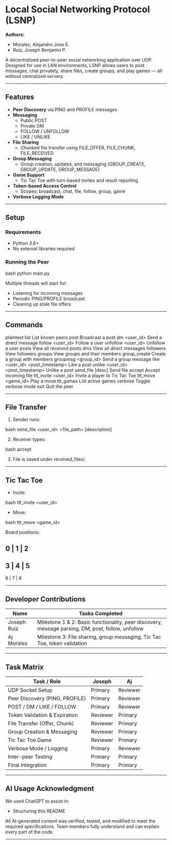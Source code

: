 # Local Social Networking Protocol (LSNP)

**Authors:**  
- Morales, Alejandro Jose E.
- Ruiz, Joseph Benjamin P.

A decentralized peer-to-peer social networking application over UDP. Designed for use in LAN environments, LSNP allows users to post messages, chat privately, share files, create groups, and play games — all without centralized servers.

---

## Features

- **Peer Discovery** via PING and PROFILE messages
- **Messaging**
  - Public POST
  - Private DM
  - FOLLOW / UNFOLLOW
  - LIKE / UNLIKE
- **File Sharing**
  - Chunked file transfer using FILE_OFFER, FILE_CHUNK, FILE_RECEIVED
- **Group Messaging**
  - Group creation, updates, and messaging (GROUP_CREATE, GROUP_UPDATE, GROUP_MESSAGE)
- **Game Support**
  - Tic Tac Toe with turn-based invites and result reporting
- **Token-based Access Control**
  - Scopes: broadcast, chat, file, follow, group, game
- **Verbose Logging Mode**

---

## Setup

### Requirements

- Python 3.8+
- No external libraries required

### Running the Peer

bash
python main.py


Multiple threads will start for:
- Listening for incoming messages
- Periodic PING/PROFILE broadcast
- Cleaning up stale file offers

---

## Commands

plaintext
list                                List known peers
post <msg>                          Broadcast a post
dm <user_id> <msg>                  Send a direct message
follow <user_id>                   Follow a user
unfollow <user_id>                 Unfollow a user
posts                               View all received posts
dms                                 View all direct messages
followers                           View followers
groups                              View groups and their members
group_create <name> <uids>         Create a group with members
groupmsg <group_id> <msg>          Send a group message
like <user_id> <post_timestamp>    Like a post
unlike <user_id> <post_timestamp>  Unlike a post
send_file <uid> <path> [desc]      Send file
accept <fileid>                    Accept incoming file
ttt_invite <user_id>               Invite a player to Tic Tac Toe
ttt_move <game_id> <pos>           Play a move
ttt_games                           List active games
verbose                             Toggle verbose mode
exit                                Quit the peer


---

## File Transfer

1. Sender runs:
   
bash
   send_file <user_id> <file_path> [description]

2. Receiver types:
   
bash
   accept <fileid>

3. File is saved under received_files/.

---

## Tic Tac Toe

- Invite:
  
bash
  ttt_invite <user_id>

- Move:
  
bash
  ttt_move <game_id> <position>


Board positions:

0 | 1 | 2
---------
3 | 4 | 5
---------
6 | 7 | 8


---

## Developer Contributions

| Name           | Tasks Completed                    |
|----------------|------------------------------------|
| Joseph Ruiz    | Milestone 1 & 2: Basic functionality, peer discovery, message parsing, DM, post, follow, unfollow |
| Aj Morales     | Milestone 3: File sharing, group messaging, Tic Tac Toe, token validation  |

---

## Task Matrix

| Task / Role                    |  Joseph   |    Aj     |
|--------------------------------|-----------|-----------|
| UDP Socket Setup               |  Primary  |  Reviewer |
| Peer Discovery (PING, PROFILE) |  Primary  |  Reviewer |
| POST / DM / LIKE / FOLLOW      |  Primary  |  Reviewer |
| Token Validation & Expiration  |  Reviewer |  Primary  |
| File Transfer (Offer, Chunk)   |  Reviewer |  Primary  |
| Group Creation & Messaging     |  Reviewer |  Primary  |
| Tic Tac Toe Game               |  Reviewer |  Primary  |
| Verbose Mode / Logging         |  Primary  |  Reviewer |
| Inter-peer Testing             |  Primary  |  Primary  |
| Final Integration              |  Primary  |  Primary  |

---

##  AI Usage Acknowledgment

We used ChatGPT to assist in:
- Structuring this README

All AI-generated content was verified, tested, and modified to meet the required specifications. Team members fully understand and can explain every part of the code.

---
